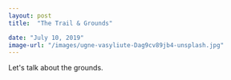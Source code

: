 ```yaml
---
layout: post
title:  "The Trail & Grounds"

date: "July 10, 2019"
image-url: "/images/ugne-vasyliute-Dag9cv89jb4-unsplash.jpg"
---
```


Let's talk about the grounds.